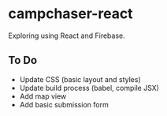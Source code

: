 # campchaser-react

Exploring using React and Firebase.

## To Do
- Update CSS (basic layout and styles)
- Update build process (babel, compile JSX)
- Add map view 
- Add basic submission form
